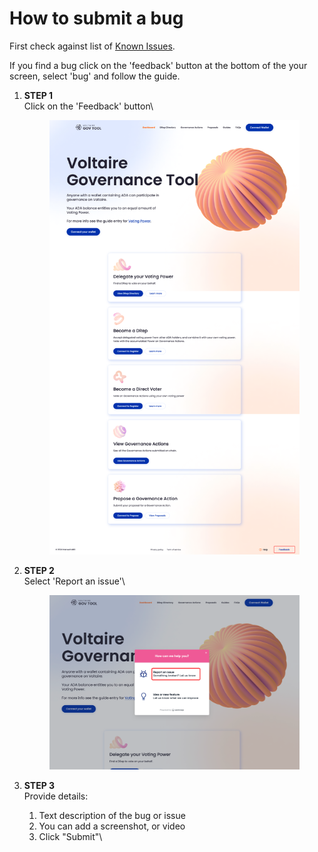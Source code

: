 # How to submit a bug

First check against list of [Known Issues](../about/testing-govtool.md#known-issues).

If you find a bug click on the 'feedback' button at the bottom of the your screen, select 'bug' and follow the guide.

1.  **STEP 1**\
    Click on the 'Feedback' button\


    <figure><img src="../.gitbook/assets/Bug 1.png" alt=""><figcaption></figcaption></figure>
2.  **STEP  2**\
    Select 'Report an issue'\


    <figure><img src="../.gitbook/assets/bug 2.png" alt=""><figcaption></figcaption></figure>
3. **STEP 3**\
   Provide details:&#x20;
   1. Text description of the bug or issue
   2. You can add a screenshot, or video
   3. Click "Submit"\


